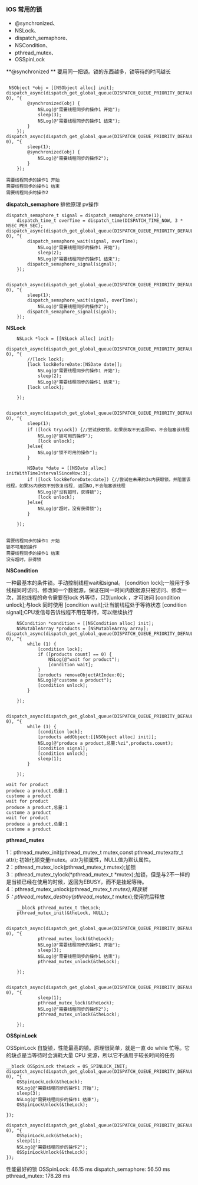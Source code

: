 
### iOS 常用的锁
* @synchronized、
* NSLock、
* dispatch_semaphore、
* NSCondition、
* pthread_mutex、
* OSSpinLock


**@synchronized ** 
要用同一把锁。锁的东西越多，锁等待的时间越长

```

 NSObject *obj = [[NSObject alloc] init];    dispatch_async(dispatch_get_global_queue(DISPATCH_QUEUE_PRIORITY_DEFAULT, 0), ^{
        @synchronized(obj) {
            NSLog(@"需要线程同步的操作1 开始");
            sleep(3);
            NSLog(@"需要线程同步的操作1 结束");
        }
    });
dispatch_async(dispatch_get_global_queue(DISPATCH_QUEUE_PRIORITY_DEFAULT, 0), ^{
        sleep(1);
        @synchronized(obj) {
            NSLog(@"需要线程同步的操作2");
        }
    });
    
需要线程同步的操作1 开始
需要线程同步的操作1 结束
需要线程同步的操作2
```

**dispatch_semaphore** 排他原理 pv操作

```
dispatch_semaphore_t signal = dispatch_semaphore_create(1);
    dispatch_time_t overTime = dispatch_time(DISPATCH_TIME_NOW, 3 * NSEC_PER_SEC);
dispatch_async(dispatch_get_global_queue(DISPATCH_QUEUE_PRIORITY_DEFAULT, 0), ^{
        dispatch_semaphore_wait(signal, overTime);
            NSLog(@"需要线程同步的操作1 开始");
            sleep(2);
            NSLog(@"需要线程同步的操作1 结束");
        dispatch_semaphore_signal(signal);
    });
 
    dispatch_async(dispatch_get_global_queue(DISPATCH_QUEUE_PRIORITY_DEFAULT, 0), ^{
        sleep(1);
        dispatch_semaphore_wait(signal, overTime);
            NSLog(@"需要线程同步的操作2");
        dispatch_semaphore_signal(signal);
    });
```

**NSLock**

```
    NSLock *lock = [[NSLock alloc] init];
    dispatch_async(dispatch_get_global_queue(DISPATCH_QUEUE_PRIORITY_DEFAULT, 0), ^{
        //[lock lock];
        [lock lockBeforeDate:[NSDate date]];
            NSLog(@"需要线程同步的操作1 开始");
            sleep(2);
            NSLog(@"需要线程同步的操作1 结束");
        [lock unlock];

    });

    dispatch_async(dispatch_get_global_queue(DISPATCH_QUEUE_PRIORITY_DEFAULT, 0), ^{
        sleep(1);
        if ([lock tryLock]) {//尝试获取锁，如果获取不到返回NO，不会阻塞该线程
            NSLog(@"锁可用的操作");
            [lock unlock];
        }else{
            NSLog(@"锁不可用的操作");
        }

        NSDate *date = [[NSDate alloc] initWithTimeIntervalSinceNow:3];
        if ([lock lockBeforeDate:date]) {//尝试在未来的3s内获取锁，并阻塞该线程，如果3s内获取不到恢复线程, 返回NO,不会阻塞该线程
            NSLog(@"没有超时，获得锁");
            [lock unlock];
        }else{
            NSLog(@"超时，没有获得锁");
        }

    });
    
    
需要线程同步的操作1 开始
锁不可用的操作
需要线程同步的操作1 结束
没有超时，获得锁
```


**NSCondition**

一种最基本的条件锁。手动控制线程wait和signal。
[condition lock];一般用于多线程同时访问、修改同一个数据源，保证在同一时间内数据源只被访问、修改一次，其他线程的命令需要在lock 外等待，只到unlock ，才可访问
[condition unlock];与lock 同时使用
[condition wait];让当前线程处于等待状态
[condition signal];CPU发信号告诉线程不用在等待，可以继续执行

```
    NSCondition *condition = [[NSCondition alloc] init];
    NSMutableArray *products = [NSMutableArray array];
dispatch_async(dispatch_get_global_queue(DISPATCH_QUEUE_PRIORITY_DEFAULT, 0), ^{
        while (1) {
            [condition lock];
            if ([products count] == 0) {
                NSLog(@"wait for product");
                [condition wait];
            }
            [products removeObjectAtIndex:0];
            NSLog(@"custome a product");
            [condition unlock];
        }

    });

    dispatch_async(dispatch_get_global_queue(DISPATCH_QUEUE_PRIORITY_DEFAULT, 0), ^{
        while (1) {
            [condition lock];
            [products addObject:[[NSObject alloc] init]];
            NSLog(@"produce a product,总量:%zi",products.count);
            [condition signal];
            [condition unlock];
            sleep(1);
        }

    });
    
wait for product
produce a product,总量:1
custome a product
wait for product
produce a product,总量:1
custome a product
wait for product
produce a product,总量:1
custome a product
```

**pthread_mutex**

1：pthread_mutex_init(pthread_mutex_t mutex,const pthread_mutexattr_t attr);
初始化锁变量mutex。attr为锁属性，NULL值为默认属性。<br>
2：pthread_mutex_lock(pthread_mutex_t mutex);加锁<br>
3：pthread_mutex_tylock(*pthread_mutex_t *mutex);加锁，但是与2不一样的是当锁已经在使用的时候，返回为EBUSY，而不是挂起等待。<br>
4：pthread_mutex_unlock(pthread_mutex_t *mutex);释放锁<br>
5：pthread_mutex_destroy(pthread_mutex_t* mutex);使用完后释放

```
    __block pthread_mutex_t theLock;
    pthread_mutex_init(&theLock, NULL);

    dispatch_async(dispatch_get_global_queue(DISPATCH_QUEUE_PRIORITY_DEFAULT, 0), ^{
            pthread_mutex_lock(&theLock);
            NSLog(@"需要线程同步的操作1 开始");
            sleep(3);
            NSLog(@"需要线程同步的操作1 结束");
            pthread_mutex_unlock(&theLock);

    });

    dispatch_async(dispatch_get_global_queue(DISPATCH_QUEUE_PRIORITY_DEFAULT, 0), ^{
            sleep(1);
            pthread_mutex_lock(&theLock);
            NSLog(@"需要线程同步的操作2");
            pthread_mutex_unlock(&theLock);

    });
```

**OSSpinLock**

OSSpinLock 自旋锁，性能最高的锁。原理很简单，就是一直 do while 忙等。它的缺点是当等待时会消耗大量 CPU 资源，所以它不适用于较长时间的任务

```
__block OSSpinLock theLock = OS_SPINLOCK_INIT;
dispatch_async(dispatch_get_global_queue(DISPATCH_QUEUE_PRIORITY_DEFAULT, 0), ^{
    OSSpinLockLock(&theLock);
    NSLog(@"需要线程同步的操作1 开始");
    sleep(3);
    NSLog(@"需要线程同步的操作1 结束");
    OSSpinLockUnlock(&theLock);

});

dispatch_async(dispatch_get_global_queue(DISPATCH_QUEUE_PRIORITY_DEFAULT, 0), ^{
    OSSpinLockLock(&theLock);
    sleep(1);
    NSLog(@"需要线程同步的操作2");
    OSSpinLockUnlock(&theLock);
});
```

性能最好的锁 OSSpinLock: 46.15 ms
dispatch_semaphore: 56.50 ms
pthread_mutex: 178.28 ms


